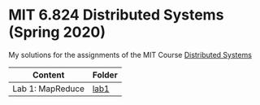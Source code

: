 # MIT 6.824 Distributed Systems (Spring 2020)
My solutions for the assignments of the MIT Course [Distributed Systems](https://pdos.csail.mit.edu/6.824/)

| Content | Folder |
| ------- | ------ |
| Lab 1: MapReduce | [lab1](lab1) |